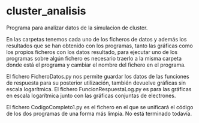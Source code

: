 # cluster_analisis

Programa para analizar datos de la simulacion de cluster.

En las carpetas tenemos cada uno de los ficheros de datos y además los resultados que se han obtenido con los programas, tanto las gráficas como los propios ficheros con los datos resultado, para ejecutar uno de los programas sobre algún fichero es necesario traerlo a la misma carpeta donde está el programa y cambiar el nombre del fichero en el programa.

El fichero FicheroDatos.py nos permite guardar los datos de las funciones de respuesta para su posterior utilización, también devuelve gráficas sin escala logarítmica. El fichero FuncionRespuestaLog.py es para las gráficas en escala logarítmica junto con las gráficas conjuntas de electrones.

El fichero CodigoCompleto1.py es el fichero en el que se unificará el código de los dos programas de una forma más limpia. No está terminado todavía.
